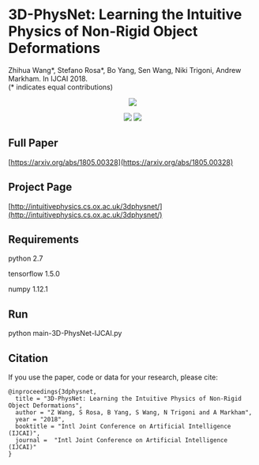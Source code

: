 # 3D-PhysNet: Learning the Intuitive Physics of Non-Rigid Object Deformations
Zhihua Wang*, Stefano Rosa*, Bo Yang, Sen Wang, Niki Trigoni, Andrew Markham. In IJCAI 2018. <br />
(* indicates equal contributions)

<p align="center">
  <img src="http://intuitivephysics.cs.ox.ac.uk/3dphysnet/index_files/landingheading.jpg">
</p>

<p align="center">
  <img src="http://intuitivephysics.cs.ox.ac.uk/3dphysnet/index_files/baymax.gif">
  <img src="http://intuitivephysics.cs.ox.ac.uk/3dphysnet/index_files/bridge.gif">  
</p>

## Full Paper
[https://arxiv.org/abs/1805.00328](https://arxiv.org/abs/1805.00328)

## Project Page
[http://intuitivephysics.cs.ox.ac.uk/3dphysnet/](http://intuitivephysics.cs.ox.ac.uk/3dphysnet/)

## Requirements
python 2.7

tensorflow 1.5.0

numpy 1.12.1

## Run
python main-3D-PhysNet-IJCAI.py

## Citation
If you use the paper, code or data for your research, please cite:
```
@inproceedings{3dphysnet,
  title = "3D-PhysNet: Learning the Intuitive Physics of Non-Rigid Object Deformations",
  author = "Z Wang, S Rosa, B Yang, S Wang, N Trigoni and A Markham",
  year = "2018",
  booktitle = "Intl Joint Conference on Artificial Intelligence (IJCAI)",
  journal =  "Intl Joint Conference on Artificial Intelligence (IJCAI)"
}
